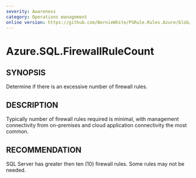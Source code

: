 ```yaml
---
severity: Awareness
category: Operations management
online version: https://github.com/BernieWhite/PSRule.Rules.Azure/blob/master/docs/rules/en-US/Azure.SQL.FirewallRuleCount.md
---
```


# Azure.SQL.FirewallRuleCount

## SYNOPSIS

Determine if there is an excessive number of firewall rules.

## DESCRIPTION

Typically number of firewall rules required is minimal, with management connectivity from on-premises and cloud application connectivity the most common.

## RECOMMENDATION

SQL Server has greater then ten (10) firewall rules. Some rules may not be needed.
